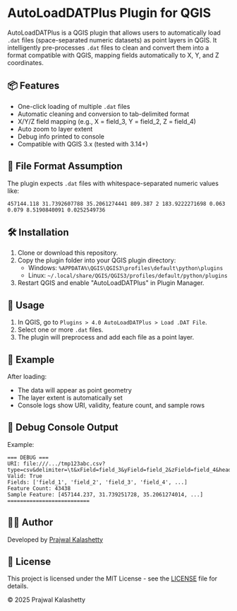# AutoLoadDATPlus Plugin for QGIS

AutoLoadDATPlus is a QGIS plugin that allows users to automatically load `.dat` files (space-separated numeric datasets) as point layers in QGIS. It intelligently pre-processes `.dat` files to clean and convert them into a format compatible with QGIS, mapping fields automatically to X, Y, and Z coordinates.

## 📦 Features

- One-click loading of multiple `.dat` files
- Automatic cleaning and conversion to tab-delimited format
- X/Y/Z field mapping (e.g., X = field_3, Y = field_2, Z = field_4)
- Auto zoom to layer extent
- Debug info printed to console
- Compatible with QGIS 3.x (tested with 3.14+)

## 📂 File Format Assumption

The plugin expects `.dat` files with whitespace-separated numeric values like:
```
457144.118 31.7392607788 35.2061274441 809.387 2 183.9222271698 0.063 0.079 8.5190840091 0.0252549736
```

## 🛠 Installation

1. Clone or download this repository.
2. Copy the plugin folder into your QGIS plugin directory:
   - Windows: `%APPDATA%\QGIS\QGIS3\profiles\default\python\plugins`
   - Linux: `~/.local/share/QGIS/QGIS3/profiles/default/python/plugins`
3. Restart QGIS and enable "AutoLoadDATPlus" in Plugin Manager.

## 🚀 Usage

1. In QGIS, go to `Plugins > 4.0 AutoLoadDATPlus > Load .DAT File`.
2. Select one or more `.dat` files.
3. The plugin will preprocess and add each file as a point layer.

## 📸 Example

After loading:
- The data will appear as point geometry
- The layer extent is automatically set
- Console logs show URI, validity, feature count, and sample rows

## 🔧 Debug Console Output

Example:
```
=== DEBUG ===
URI: file:///.../tmp123abc.csv?type=csv&delimiter=\t&xField=field_3&yField=field_2&zField=field_4&header=no&...
Valid: True
Fields: ['field_1', 'field_2', 'field_3', 'field_4', ...]
Feature Count: 43438
Sample Feature: [457144.237, 31.739251728, 35.2061274014, ...]
==========================
```

## 🧑‍💻 Author

Developed by [Prajwal Kalashetty](https://github.com/Hubber86)

## 📄 License

This project is licensed under the MIT License - see the [LICENSE](LICENSE) file for details.

© 2025 Prajwal Kalashetty
